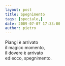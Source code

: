 ```yaml
---
layout: post
title: Spegnimento
tags: [speciale,]
date: 2009-07-07 17:33:00
author: pietro
---
```

Piangi è arrivato<br/>il magico momento,<br/>il dovere è arrivato<br/>ed ecco, spegnimento.
